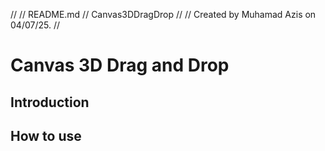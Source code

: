 //
//  README.md
//  Canvas3DDragDrop
//
//  Created by Muhamad Azis on 04/07/25.
//

# Canvas 3D Drag and Drop
## Introduction

## How to use

